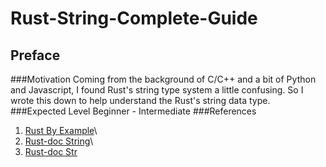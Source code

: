 # Rust-String-Complete-Guide

## Preface

###Motivation
Coming from the background of C/C++ and a bit of Python and Javascript, I found Rust's string type system a little confusing. So I wrote this down to help understand the Rust's string data type.
###Expected Level
Beginner - Intermediate
###References
1. [Rust By Example](https://doc.rust-lang.org/rust-by-example/std/str.html)\
2. [Rust-doc String](https://doc.rust-lang.org/std/string/struct.String.html#method.split_off)\
3. [Rust-doc Str](https://doc.rust-lang.org/std/primitive.str.html#impl-Add%3C%26%27_%20str%3E)

